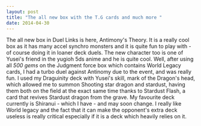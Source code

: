 ```yaml
---
layout: post
title: "The all new box with the T.G cards and much more "
date: 2014-04-30
---
```


The all new box in Duel Links is here, Antimony's Theory. It is a really cool box as it has many accel synchro monsters and it is quite fun to play with - of course doing it in loaner deck duels. The new character too is one of Yusei's friend in the yugioh 5ds anime and he is quite cool. Well, after using all <em> 500 gems</em> on the Judgment force box which contains World Legacy cards, I had a turbo duel against Antinomy due to the event, and was really fun. I used my Draguinity deck with Yusei's skill, mark of the Dragon's head, which allowed me to summon Shooting star dragon and stardust, having them both on the field at the exact same time thanks to Stardust Flash, a card that revives Stardust dragon from the grave. My favourite deck currently is Shiranui - which I have - and may soon change. I really like World legacy and the fact that it can make the opponent's extra deck useless is really critical especially if it is a deck which heavily relies on it.
